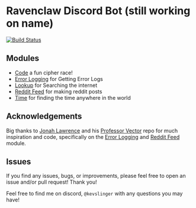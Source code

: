 # Ravenclaw Discord Bot (still working on name)
[![Build Status](https://travis-ci.com/kevslinger/ravenclaw-discord-bot.svg?branch=main)](https://travis-ci.com/kevslinger/ravenclaw-discord-bot)

## Modules
 
- [Code](./modules/code) a fun cipher race!
- [Error Logging](./modules/error_logging) for Getting Error Logs
- [Lookup](./modules/lookup) for Searching the internet
- [Reddit Feed](./modules/reddit_feed) for making reddit posts  
- [Time](./modules/time) for finding the time anywhere in the world


## Acknowledgements

Big thanks to [Jonah Lawrence](https://github.com/DenverCoder1) and his [Professor Vector](https://github.com/DenverCoder1/professor-vector-discord-bot)
repo for much inspiration and code, specifically on the
[Error Logging](./modules/error_logging)  and [Reddit Feed](./modules/reddit_feed) module. 

## Issues

If you find any issues, bugs, or improvements, please feel free to open an issue and/or pull request! Thank you!

Feel free to find me on discord, `@kevslinger` with any questions you may have!

